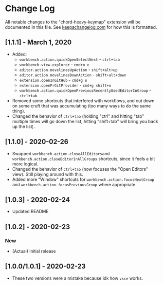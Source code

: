 # Change Log

All notable changes to the "chord-heavy-keymap" extension will be documented in this file. See [keepachangelog.com](https://keepachangelog.com/en/1.0.0/) for how this is formatted.

## [1.1.1] - March 1, 2020

- Added:
  - `workbench.action.quickOpenSelectNext` - `ctrl+tab`
  - `workbench.view.explorer` - `cmd+o e`
  - `editor.action.movelinesUpAction` - `shift+alt+up`
  - `editor.action.movelinesDownAction` - `shift+alt+down`
  - `extension.openInGitHub` - `cmd+g o`
  - `extension.openPrGitProvider` - `cmd+g shift+o`
  - `workbench.action.quickOpenPreviousRecentlyUsedEditorInGroup` - `ctrl+tab`
- Removed some shortcuts that interfered with workflows, and cut down on some cruft that was accumulating (too many ways to do the same thing).
- Changed the behavior of `ctrl+tab` (holding "ctrl" and hitting "tab" multiple times will go down the list, hitting "shift+tab" will bring you back up the list).

## [1.1.0] - 2020-02-26

- Swapped `workbench.action.closeAllEditors`and `workbench.action.closeEditorInAllGroups` shortcuts, since it feels a bit more logical.
- Changed the behavior of `ctrl+tab` (now focuses the "Open Editors" view). Still playing around with this.
- Added more "Window" shortcuts for `workbench.action.focusNextGroup` and `workbench.action.focusPreviousGroup` where appropriate.

## [1.0.3] - 2020-02-24

- Updated README

## [1.0.2] - 2020-02-23

### New

- (Actual) Initial release

## [1.0.0/1.0.1] - 2020-02-23

- These two versions were a mistake because idk how `vsce` works.
